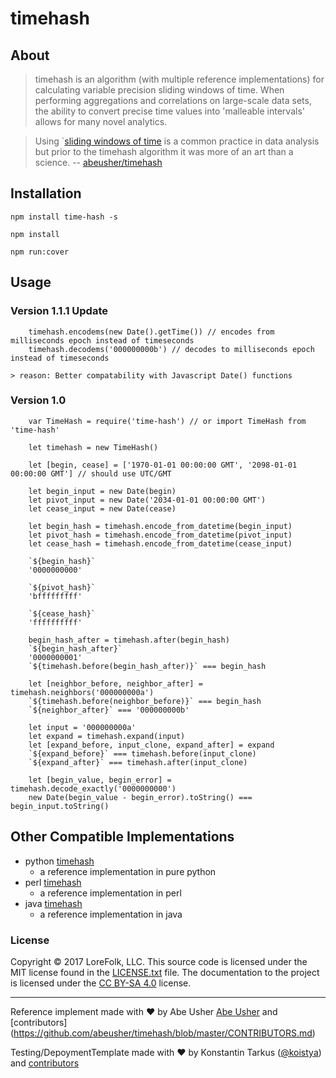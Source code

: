 timehash
========

About
-----

> timehash is an algorithm (with multiple reference implementations) for calculating variable precision sliding windows of time. When performing aggregations and correlations on large-scale data sets, the ability to convert precise time values into 'malleable intervals' allows for many novel analytics. 

> Using `[sliding windows of time](http://stackoverflow.com/questions/19386576/sliding-window-over-time-data-structure-and-garbage-collection) is a common practice in data analysis but prior to the timehash algorithm it was more of an art than a science. -- [abeusher/timehash](https://github.com/abeusher/timehash)

Installation
------------

`npm install time-hash -s`

`npm install`

`npm run:cover`

Usage
-------------
### Version 1.1.1 Update
```
    timehash.encodems(new Date().getTime()) // encodes from milliseconds epoch instead of timeseconds
    timehash.decodems('000000000b') // decodes to milliseconds epoch instead of timeseconds
```
    > reason: Better compatability with Javascript Date() functions
### Version 1.0

```
    var TimeHash = require('time-hash') // or import TimeHash from 'time-hash'

    let timehash = new TimeHash()

    let [begin, cease] = ['1970-01-01 00:00:00 GMT', '2098-01-01 00:00:00 GMT'] // should use UTC/GMT
    
    let begin_input = new Date(begin) 
    let pivot_input = new Date('2034-01-01 00:00:00 GMT') 
    let cease_input = new Date(cease)

    let begin_hash = timehash.encode_from_datetime(begin_input)
    let pivot_hash = timehash.encode_from_datetime(pivot_input)
    let cease_hash = timehash.encode_from_datetime(cease_input)

    `${begin_hash}`
    '0000000000'
    
    `${pivot_hash}`
    'bfffffffff'
    
    `${cease_hash}`
    'ffffffffff'
    
    begin_hash_after = timehash.after(begin_hash)
    `${begin_hash_after}`
    '0000000001'
    `${timehash.before(begin_hash_after)}` === begin_hash

    let [neighbor_before, neighbor_after] = timehash.neighbors('000000000a')
    `${timehash.before(neighbor_before)}` === begin_hash
    `${neighbor_after}` === '000000000b'

    let input = '000000000a'
    let expand = timehash.expand(input)
    let [expand_before, input_clone, expand_after] = expand
    `${expand_before}` === timehash.before(input_clone)
    `${expand_after}` === timehash.after(input_clone)

    let [begin_value, begin_error] = timehash.decode_exactly('0000000000')
    new Date(begin_value - begin_error).toString() === begin_input.toString()

```

Other Compatible Implementations
---------------

-  python [timehash](https://github.com/abeusher/timehash/blob/master/timehash/__init__.py)
   - a reference implementation in pure python
-  perl [timehash](https://github.com/abeusher/timehash/blob/master/timehash.pl)
   - a reference implementation in perl
-  java [timehash](https://github.com/abeusher/timehash/blob/master/TimeHash.java)
   - a reference implementation in java

### License

Copyright © 2017 LoreFolk, LLC. This source code is licensed under the MIT license found in
the [LICENSE.txt](https://github.com/kriasoft/react-starter-kit/blob/master/LICENSE.txt) file.
The documentation to the project is licensed under the [CC BY-SA 4.0](http://creativecommons.org/licenses/by-sa/4.0/)
license.


---
Reference implement made with ♥ by Abe Usher [Abe Usher](https://github.com/abeusher) and [contributors] (https://github.com/abeusher/timehash/blob/master/CONTRIBUTORS.md)

Testing/DepoymentTemplate made with ♥ by Konstantin Tarkus ([@koistya](https://twitter.com/koistya)) and [contributors](https://github.com/kriasoft/babel-starter-kit/graphs/contributors)
